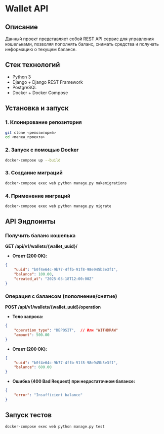 # Wallet API

## Описание
Данный проект представляет собой REST API сервис для управления кошельками, позволяя пополнять баланс, снимать средства и получать информацию о текущем балансе.

## Стек технологий
- Python 3
- Django + Django REST Framework
- PostgreSQL
- Docker + Docker Compose

## Установка и запуск

### 1. Клонирование репозитория
```bash
git clone <репозиторий>
cd <папка_проекта>
```

### 2. Запуск с помощью Docker
```bash
docker-compose up --build
```

### 3. Создание миграций
```bash
docker-compose exec web python manage.py makemigrations
```

### 4. Применение миграций
```bash
docker-compose exec web python manage.py migrate
```


## API Эндпоинты

### Получить баланс кошелька
**GET /api/v1/wallets/{wallet_uuid}/**
- **Ответ (200 OK):**
```json
{
    "uuid": "b0f4e64c-9b77-4ffb-91f8-98e945b3e3f1",
    "balance": 100.00,
    "created_at": "2025-03-18T12:00:00Z"
}
```

### Операция с балансом (пополнение/снятие)
**POST /api/v1/wallets/{wallet_uuid}/operation**
- **Тело запроса:**
```json
{
    "operation_type": "DEPOSIT",  // Или "WITHDRAW"
    "amount": 500.00
}
```
- **Ответ (200 OK):**
```json
{
    "uuid": "b0f4e64c-9b77-4ffb-91f8-98e945b3e3f1",
    "balance": 600.00
}
```
- **Ошибка (400 Bad Request) при недостаточном балансе:**
```json
{
    "error": "Insufficient balance"
}
```

## Запуск тестов
```bash
docker-compose exec web python manage.py test
```
